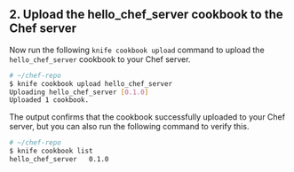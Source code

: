 ## 2. Upload the hello\_chef\_server cookbook to the Chef server

Now run the following `knife cookbook upload` command to upload the `hello_chef_server` cookbook to your Chef server.

```bash
# ~/chef-repo
$ knife cookbook upload hello_chef_server
Uploading hello_chef_server [0.1.0]
Uploaded 1 cookbook.
```

The output confirms that the cookbook successfully uploaded to your Chef server, but you can also run the following command to verify this.

```bash
# ~/chef-repo
$ knife cookbook list
hello_chef_server   0.1.0
```
